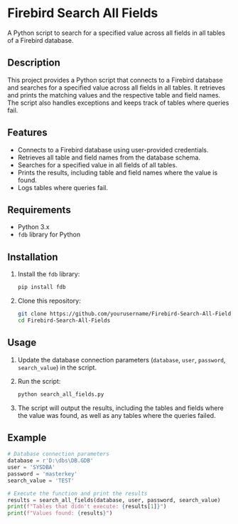 # Firebird Search All Fields

A Python script to search for a specified value across all fields in all tables of a Firebird database.

## Description

This project provides a Python script that connects to a Firebird database and searches for a specified value across all fields in all tables. It retrieves and prints the matching values and the respective table and field names. The script also handles exceptions and keeps track of tables where queries fail.

## Features

- Connects to a Firebird database using user-provided credentials.
- Retrieves all table and field names from the database schema.
- Searches for a specified value in all fields of all tables.
- Prints the results, including table and field names where the value is found.
- Logs tables where queries fail.

## Requirements

- Python 3.x
- `fdb` library for Python

## Installation

1. Install the `fdb` library:
    ```bash
    pip install fdb
    ```

2. Clone this repository:
    ```bash
    git clone https://github.com/yourusername/Firebird-Search-All-Fields.git
    cd Firebird-Search-All-Fields
    ```

## Usage

1. Update the database connection parameters (`database`, `user`, `password`, `search_value`) in the script.

2. Run the script:
    ```bash
    python search_all_fields.py
    ```

3. The script will output the results, including the tables and fields where the value was found, as well as any tables where the queries failed.

## Example

```python
# Database connection parameters
database = r'D:\dbs\DB.GDB'
user = 'SYSDBA'
password = 'masterkey'
search_value = 'TEST'

# Execute the function and print the results
results = search_all_fields(database, user, password, search_value)
print(f"Tables that didn't execute: {results[1]}")
print(f"Values found: {results}")
